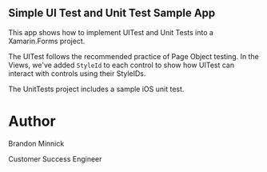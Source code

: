 ## Simple UI Test and Unit Test Sample App
This app shows how to implement UITest and Unit Tests into a Xamarin.Forms project.

The UITest follows the recommended practice of Page Object testing. In the Views, we've added `StyleId` to each control to show how UITest can interact with controls using their StyleIDs.

The UnitTests project includes a sample iOS unit test.

Author
===
Brandon Minnick

Customer Success Engineer
